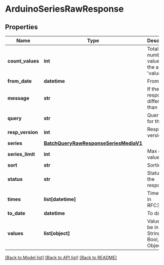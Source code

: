 # ArduinoSeriesRawResponse

## Properties
Name | Type | Description | Notes
------------ | ------------- | ------------- | -------------
**count_values** | **int** | Total number of values in the array &#39;values&#39; | 
**from_date** | **datetime** | From date | 
**message** | **str** | If the response is different than &#39;ok&#39; | [optional] [default to '']
**query** | **str** | Query of for the data | 
**resp_version** | **int** | Response version | 
**series** | [**BatchQueryRawResponseSeriesMediaV1**](BatchQueryRawResponseSeriesMediaV1.md) |  | 
**series_limit** | **int** | Max of values | [optional] 
**sort** | **str** | Sorting | 
**status** | **str** | Status of the response | 
**times** | **list[datetime]** | Timestamp in RFC3339 | 
**to_date** | **datetime** | To date | 
**values** | **list[object]** | Values can be in Float, String, Bool, Object | 

[[Back to Model list]](../README.md#documentation-for-models) [[Back to API list]](../README.md#documentation-for-api-endpoints) [[Back to README]](../README.md)


